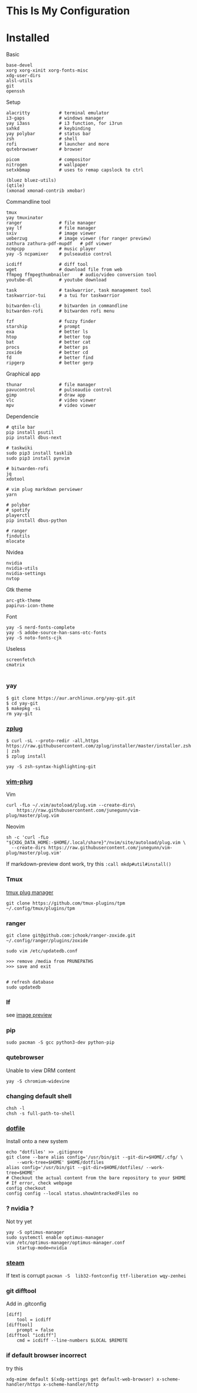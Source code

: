# This Is My Configuration

# Installed

Basic
```
base-devel
xorg xorg-xinit xorg-fonts-misc
xdg-user-dirs
alsl-utils
git
openssh
```

Setup
```
alacritty           # terminal emulator
i3-gaps             # windows manager
yay i3ass           # i3 function, for i3run
sxhkd               # keybinding
yay polybar         # status bar
zsh                 # shell
rofi                # launcher and more
qutebrowswer        # browser

picom               # compositor
nitrogen            # wallpaper
setxkbmap           # uses to remap capslock to ctrl
```
```
(bluez bluez-utils)
(qtile)
(xmonad xmonad-contrib xmobar)
```


Commandline tool
```
tmux
yay tmuxinator
ranger              # file manager
yay lf              # file manager
sxiv                # image viewer
ueberzug            # image viewer (for ranger preview)
zathura zathura-pdf-mupdf   # pdf viewer
ncmpcpp             # music player
yay -S ncpamixer    # pulseaudio control

icdiff              # diff tool
wget                # download file from web
ffmpeg ffmpegthumbnailer    # audio/video conversion tool
youtube-dl          # youtube download

task                # taskwarrior, task management tool
taskwarrior-tui     # a tui for taskwarrior

bitwarden-cli       # bitwarden in commandline
bitwarden-rofi      # bitwarden rofi menu

fzf                 # fuzzy finder
starship            # prompt
exa                 # better ls
htop                # better top
bat                 # better cat
procs               # better ps
zoxide              # better cd
fd                  # better find
ripgerp             # better gerp
```

Graphical app
```
thunar              # file manager
pavucontrol         # pulseaudio control
gimp                # draw app
vlc                 # video viewer
mpv                 # video viewer
```

Dependencie
```
# qtile bar
pip install psutil
pip install dbus-next

# taskwiki
sudo pip3 install tasklib
sudo pip3 install pynvim

# bitwarden-rofi
jq
xdotool

# vim plug markdown perviewer
yarn

# polybar
# spotify
playerctl
pip install dbus-python

# ranger
findutils
mlocate
```

Nvidea
```
nvidia
nvidia-utils
nvidia-settings
nvtop
```

Gtk theme
```
arc-gtk-theme
papirus-icon-theme
```

Font
```
yay -S nerd-fonts-complete
yay -S adobe-source-han-sans-otc-fonts
yay -S noto-fonts-cjk
```

Useless
```
screenfetch
cmatrix
```






#

### yay
```
$ git clone https://aur.archlinux.org/yay-git.git
$ cd yay-git
$ makepkg -si
rm yay-git
```

### **[zplug](https://github.com/zplug/zplug)**
```
$ curl -sL --proto-redir -all,https https://raw.githubusercontent.com/zplug/installer/master/installer.zsh | zsh
$ zplug install
```
```
yay -S zsh-syntax-highlighting-git
```


### **[vim-plug](https://github.com/junegunn/vim-plug)**
Vim
```
curl -fLo ~/.vim/autoload/plug.vim --create-dirs\
    https://raw.githubusercontent.com/junegunn/vim-plug/master/plug.vim
```
Neovim
```
sh -c 'curl -fLo "${XDG_DATA_HOME:-$HOME/.local/share}"/nvim/site/autoload/plug.vim \
  --create-dirs https://raw.githubusercontent.com/junegunn/vim-plug/master/plug.vim'
```
If markdown-preview dont work, try this `:call mkdp#util#install()`


### Tmux
[tmux plug manager](https://github.com/tmux-plugins/tpm)
```
git clone https://github.com/tmux-plugins/tpm ~/.config/tmux/plugins/tpm
```


### ranger
```
git clone git@github.com:jchook/ranger-zoxide.git ~/.config/ranger/plugins/zoxide
```
```
sudo vim /etc/updatedb.conf

>>> remove /media from PRUNEPATHS
>>> save and exit


# refresh database
sudo updatedb
```

### lf
see [image preview](https://github.com/cirala/lfimg)


### pip
```
sudo pacman -S gcc python3-dev python-pip
```

### qutebrowser
Unable to view DRM content
```
yay -S chromium-widevine
```

### changing default shell
```
chsh -l
chsh -s full-path-to-shell
```

### [dotfile](https://www.atlassian.com/git/tutorials/dotfiles)
Install onto a new system
```
echo "dotfiles' >> .gitignore
git clone --bare alias config='/usr/bin/git --git-dir=$HOME/.cfg/ \
    --work-tree=$HOME' $HOME/dotfiles
alias config='/usr/bin/git --git-dir=$HOME/dotfiles/ --work-tree=$HOME'
# Checkout the actual content from the bare repository to your $HOME
# If error, check webpage
config checkout
config config --local status.showUntrackedFiles no
```

### ? nvidia ?
Not try yet
```
yay -S optimus-manager
sudo systemctl enable optimus-manager
vim /etc/optimus-manager/optimus-manager.conf
    startup-mode=nvidia
```


### [steam](https://www.chrisatmachine.com/Linux/08-steam-on-linux/)
If text is corrupt
` pacman -S  lib32-fontconfig ttf-liberation wqy-zenhei `


### git difftool
Add in .gitconfig
```
[diff]
    tool = icdiff
[difftool]
    prompt = false
[difftool "icdiff"]
    cmd = icdiff --line-numbers $LOCAL $REMOTE
```

### if default browser incorrect
try this
```
xdg-mime default $(xdg-settings get default-web-browser) x-scheme-handler/https x-scheme-handler/http
```
